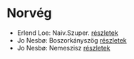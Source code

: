 # Norvég

- Erlend Loe: Naiv.Szuper. [részletek](../_details/Erlend%20Loe.md#id_532)
- Jo Nesbø: Boszorkányszög [részletek](../_details/Jo%20Nesb%C3%B8.md#id_412)
- Jo Nesbø: Nemeszisz [részletek](../_details/Jo%20Nesb%C3%B8.md#id_410)